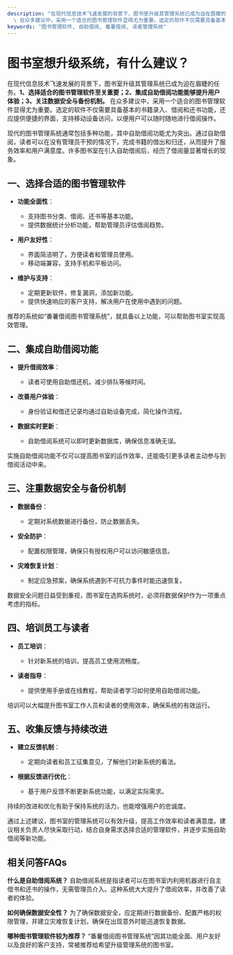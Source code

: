 ```yaml
---
description: "在现代信息技术飞速发展的背景下，图书室升级其管理系统已成为迫在眉睫的任务。**1、选择适合的图书管理软件至关重要；2、集成自助借阅功能能够提升用户体验；3、关注数据安全与备份机制。**\
  \ 在众多建议中，采用一个适合的图书管理软件显得尤为重要。选定的软件不仅需要具备基本的书籍录入、借阅和还书功能，还应提供便捷的界面，支持移动设备访问，以便用户可以随时随地进行借阅操作。"
keywords: "图书管理软件, 自助借阅, 番薯借阅, 读者管理系统"
---
```

# 图书室想升级系统，有什么建议？

在现代信息技术飞速发展的背景下，图书室升级其管理系统已成为迫在眉睫的任务。**1、选择适合的图书管理软件至关重要；2、集成自助借阅功能能够提升用户体验；3、关注数据安全与备份机制。** 在众多建议中，采用一个适合的图书管理软件显得尤为重要。选定的软件不仅需要具备基本的书籍录入、借阅和还书功能，还应提供便捷的界面，支持移动设备访问，以便用户可以随时随地进行借阅操作。

现代的图书管理系统通常包括多种功能，其中自助借阅功能尤为突出。通过自助借阅，读者可以在没有管理员干预的情况下，完成书籍的借出和归还，从而提升了服务效率和用户满意度。许多图书室在引入自助借阅后，经历了借阅量显著增长的现象。

## **一、选择合适的图书管理软件**

- **功能全面性**：
  - 支持图书分类、借阅、还书等基本功能。
  - 提供数据统计分析功能，帮助管理员评估借阅趋势。

- **用户友好性**：
  - 界面简洁明了，方便读者和管理员使用。
  - 移动端兼容，支持手机和平板访问。

- **维护与支持**：
  - 定期更新软件，修复漏洞，添加新功能。
  - 提供快速响应的客户支持，解决用户在使用中遇到的问题。

推荐的系统如“番薯借阅图书管理系统”，就具备以上功能，可以帮助图书室实现高效管理。

## **二、集成自助借阅功能**

- **提升借阅效率**：
  - 读者可使用自助借还机，减少排队等候时间。
  
- **改善用户体验**：
  - 身份验证和借还记录均通过自助设备完成，简化操作流程。
  
- **数据实时更新**：
  - 自助借阅系统可以即时更新数据库，确保信息准确无误。

实施自助借阅功能不仅可以提高图书室的运作效率，还能吸引更多读者主动参与到借阅活动中来。

## **三、注重数据安全与备份机制**

- **数据备份**：
  - 定期对系统数据进行备份，防止数据丢失。
  
- **安全防护**：
  - 配置权限管理，确保只有授权用户可以访问敏感信息。

- **灾难恢复计划**：
  - 制定应急预案，确保系统遇到不可抗力事件时能迅速恢复。

数据安全问题日益受到重视，图书室在选购系统时，必须将数据保护作为一项重点考虑的指标。

## **四、培训员工与读者**

- **员工培训**：
  - 针对新系统的培训，提高员工使用流畅度。
  
- **读者指导**：
  - 提供使用手册或在线教程，帮助读者学习如何使用自助借阅功能。

培训可以大幅提升图书室工作人员和读者的使用效率，确保系统的有效运行。

## **五、收集反馈与持续改进**

- **建立反馈机制**：
  - 定期向读者和员工征集意见，了解他们对新系统的看法。

- **根据反馈进行优化**：
  - 基于用户反馈不断更新系统功能，以满足实际需求。

持续的改进和优化有助于保持系统的活力，也能增强用户的忠诚度。

通过上述建议，图书室的管理系统可以有效升级，提高工作效率和读者满意度。建议相关负责人尽快采取行动，结合自身需求选择合适的管理软件，并逐步实施自助借阅等新功能。

## 相关问答FAQs

**什么是自助借阅系统？**
自助借阅系统是指读者可以在图书室内利用机器进行自主借书和还书的操作，无需管理员介入。这种系统大大提升了借阅效率，并改善了读者的体验。

**如何确保数据安全性？**
为了确保数据安全，应定期进行数据备份、配置严格的权限管理，并建立灾难恢复计划，确保在出现意外时能迅速恢复数据。

**哪种图书管理软件较为推荐？**
“番薯借阅图书管理系统”因其功能全面、用户友好以及良好的客户支持，常被推荐给希望升级管理系统的图书室。
